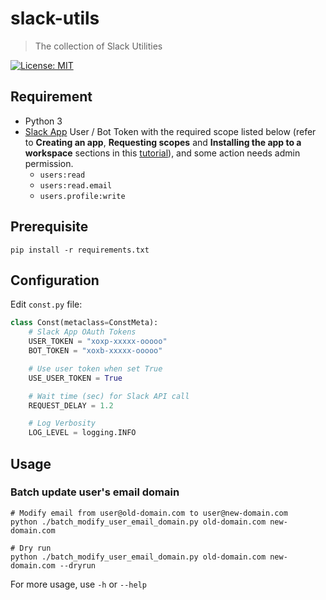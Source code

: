 # slack-utils

> The collection of Slack Utilities

[![License: MIT](https://img.shields.io/badge/License-MIT-yellow.svg)](https://github.com/mrmoneyc/slack-utils/blob/master/LICENSE)

## Requirement

* Python 3
* [Slack App](https://api.slack.com/apps) User / Bot Token with the required scope listed below (refer to **Creating an app**, **Requesting scopes** and **Installing the app to a workspace** sections in this [tutorial](https://api.slack.com/authentication/basics)), and some action needs admin permission.
  * `users:read`
  * `users:read.email`
  * `users.profile:write`

## Prerequisite

```shell
pip install -r requirements.txt
```

## Configuration

Edit `const.py` file:

```python
class Const(metaclass=ConstMeta):
    # Slack App OAuth Tokens
    USER_TOKEN = "xoxp-xxxxx-ooooo"
    BOT_TOKEN = "xoxb-xxxxx-ooooo"

    # Use user token when set True
    USE_USER_TOKEN = True

    # Wait time (sec) for Slack API call
    REQUEST_DELAY = 1.2

    # Log Verbosity
    LOG_LEVEL = logging.INFO
```

## Usage

### Batch update user's email domain

```shell
# Modify email from user@old-domain.com to user@new-domain.com
python ./batch_modify_user_email_domain.py old-domain.com new-domain.com

# Dry run
python ./batch_modify_user_email_domain.py old-domain.com new-domain.com --dryrun
```

For more usage, use `-h` or `--help`
